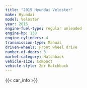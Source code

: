 ```yaml
---
title: "2015 Hyundai Veloster"
make: Hyundai
model: Veloster
year: 2015
engine-fuel-type: regular unleaded
engine-hp: 138
engine-cylinders: 4
transmission-type: Manual
driven-wheels: Front wheel drive
number-of-doors: 3
market-category: Hatchback
vehicle-size: Compact
vehicle-style: 2dr Hatchback
---
```


{{< car_info >}}

